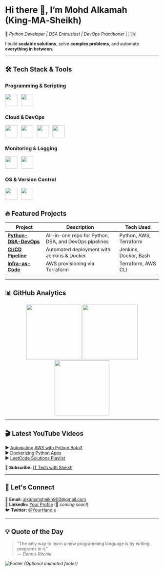 # Hi there 👋, I’m **Mohd Alkamah (King‑MA‑Sheikh)**  

🚀 *Python Developer | DSA Enthusiast | DevOps Practitioner* | 🇮🇳  

I build **scalable solutions**, solve **complex problems**, and automate **everything in between**.  

---

## 🛠️ Tech Stack & Tools  

### Programming & Scripting  
<img src="https://cdn.jsdelivr.net/gh/devicons/devicon/icons/python/python-original.svg" height="40"/> &nbsp;
<img src="https://cdn.jsdelivr.net/gh/devicons/devicon/icons/bash/bash-original.svg" height="40"/> &nbsp;

### Cloud & DevOps  
<img src="https://cdn.jsdelivr.net/gh/devicons/devicon/icons/amazonwebservices/amazonwebservices-original.svg" height="40"/> &nbsp;
<img src="https://cdn.jsdelivr.net/gh/devicons/devicon/icons/docker/docker-original.svg" height="40"/> &nbsp;
<img src="https://www.vectorlogo.zone/logos/terraformio/terraformio-icon.svg" height="40"/> &nbsp;
<img src="https://cdn.jsdelivr.net/gh/devicons/devicon/icons/jenkins/jenkins-original.svg" height="40"/> &nbsp;

### Monitoring & Logging  
<img src="https://cdn.jsdelivr.net/gh/devicons/devicon/icons/prometheus/prometheus-original.svg" height="40"/> &nbsp;
<img src="https://cdn.jsdelivr.net/gh/devicons/devicon/icons/grafana/grafana-original.svg" height="40"/> &nbsp;

### OS & Version Control  
<img src="https://cdn.jsdelivr.net/gh/devicons/devicon/icons/linux/linux-original.svg" height="40"/> &nbsp;
<img src="https://cdn.jsdelivr.net/gh/devicons/devicon/icons/git/git-original.svg" height="40"/> &nbsp;


## 🔥 **Featured Projects**  

| Project | Description | Tech Used |
|---------|-------------|-----------|
| **[Python-DSA-DevOps](https://)** | All-in-one repo for Python, DSA, and DevOps pipelines | Python, AWS, Terraform |
| **[CI/CD Pipeline](https://)** | Automated deployment with Jenkins & Docker | Jenkins, Docker, Bash |
| **[Infra-as-Code](https://)** | AWS provisioning via Terraform | Terraform, AWS CLI |

---

## 📊 **GitHub Analytics**  

<p align="center">
  <img height="180em" src="https://github-readme-stats.vercel.app/api?username=King-MA-Sheikh&show_icons=true&theme=radical&hide_border=true" />
  <img height="180em" src="https://github-readme-streak-stats.herokuapp.com/?user=King-MA-Sheikh&theme=radical&hide_border=true" />
  <img height="180em" src="https://github-readme-stats.vercel.app/api/top-langs/?username=King-MA-Sheikh&layout=compact&theme=radical&hide_border=true" />
</p>

---

## 🎬 **Latest YouTube Videos**  
▶️ [Automating AWS with Python Boto3](https://youtube.com/)  
▶️ [Dockerizing Python Apps](https://youtube.com/)  
▶️ [LeetCode Solutions Playlist](https://youtube.com/)  

📢 **Subscribe:** [IT Tech with Sheikh](https://www.youtube.com/@IT_Tech_with_Sheikh)  

---

## 🤝 **Let's Connect**  

📧 **Email:** [alkamahsheikh900@gmail.com](mailto:alkamahsheikh900@gmail.com)  
💼 **LinkedIn:** [Your Profile](https://linkedin.com/in/) (🔗 *coming soon!*)  
🐦 **Twitter:** [@YourHandle](https://twitter.com/)  

---

## 💡 **Quote of the Day**  

> "The only way to learn a new programming language is by writing programs in it."  
> — *Dennis Ritchie*  

![Footer](https://github.com/King-MA-Sheikh/King-MA-Sheikh/blob/main/assets/footer.gif?raw=true) *(Optional animated footer)*
